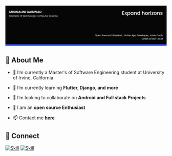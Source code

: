 ![Mrunalini Gaikwad's-cover](./cover-image.png)

## 🧔 About Me

- 🔭 I’m currently a Master's of Software Engineering student at University of Irvine, California 

- 🌱 I’m currently learning **Flutter, Django, and more**

- 👯 I’m looking to collaborate on **Android and Full stack Projects**

- 📝 I am an **open source Enthusiast**

- 📫 Contact me **[here](gaikwadmrunalini@gmail.com)**

## 🤝 Connect

[![Skill](https://img.shields.io/badge/LinkedIn-0077B5?style=for-the-badge&logo=linkedin&logoColor=white)](https://www.linkedin.com/in/mrunalini-gaikwad-2627201b4/)
[![Skill](https://img.shields.io/badge/Twitter-1DA1F2?style=for-the-badge&logo=twitter&logoColor=white)](https://twitter.com/MrunaliniGaikw1)

